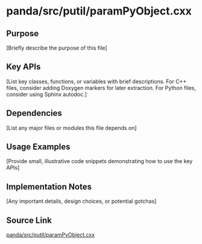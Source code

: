 # panda/src/putil/paramPyObject.cxx

## Purpose
[Briefly describe the purpose of this file]

## Key APIs
[List key classes, functions, or variables with brief descriptions.
For C++ files, consider adding Doxygen markers for later extraction.
For Python files, consider using Sphinx autodoc.]

## Dependencies
[List any major files or modules this file depends on]

## Usage Examples
[Provide small, illustrative code snippets demonstrating how to use the key APIs]

## Implementation Notes
[Any important details, design choices, or potential gotchas]

## Source Link
[panda/src/putil/paramPyObject.cxx](link_to_source_repository/panda/src/putil/paramPyObject.cxx)
